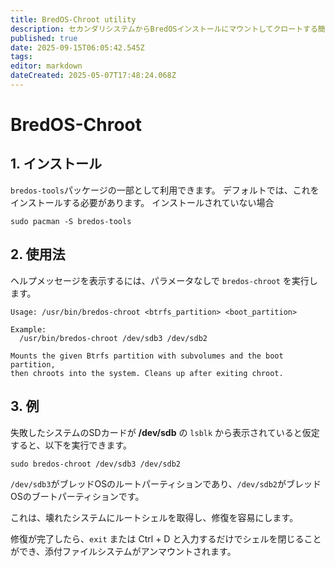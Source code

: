 ```yaml
---
title: BredOS-Chroot utility
description: セカンダリシステムからBredOSインストールにマウントしてクロートする簡単なツール
published: true
date: 2025-09-15T06:05:42.545Z
tags:
editor: markdown
dateCreated: 2025-05-07T17:48:24.068Z
---
```


# BredOS-Chroot

## 1. インストール

`bredos-tools`パッケージの一部として利用できます。 デフォルトでは、これをインストールする必要があります。 インストールされていない場合

```
sudo pacman -S bredos-tools
```

## 2. 使用法

ヘルプメッセージを表示するには、パラメータなしで `bredos-chroot` を実行します。

```
Usage: /usr/bin/bredos-chroot <btrfs_partition> <boot_partition>

Example:
  /usr/bin/bredos-chroot /dev/sdb3 /dev/sdb2

Mounts the given Btrfs partition with subvolumes and the boot partition,
then chroots into the system. Cleans up after exiting chroot.
```

## 3. 例

失敗したシステムのSDカードが **/dev/sdb** の `lsblk` から表示されていると仮定すると、以下を実行できます。

```
sudo bredos-chroot /dev/sdb3 /dev/sdb2
```

`/dev/sdb3`がブレッドOSのルートパーティションであり、`/dev/sdb2`がブレッドOSのブートパーティションです。

これは、壊れたシステムにルートシェルを取得し、修復を容易にします。

修復が完了したら、`exit` または Ctrl + D と入力するだけでシェルを閉じることができ、添付ファイルシステムがアンマウントされます。